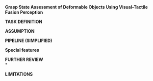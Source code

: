 **Grasp State Assessment of Deformable Objects Using Visual-Tactile
Fusion Perception**  

**TASK DEFINITION**  


**ASSUMPTION**  


**PIPELINE (SIMPLIFIED)**  
 
**Special features**  

**FURTHER REVIEW**  
* 

**LIMITATIONS**  

